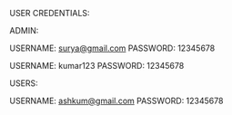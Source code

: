 USER CREDENTIALS:

ADMIN:

USERNAME: surya@gmail.com PASSWORD: 12345678

USERNAME: kumar123 PASSWORD: 12345678

USERS:

USERNAME: ashkum@gmail.com PASSWORD: 12345678
